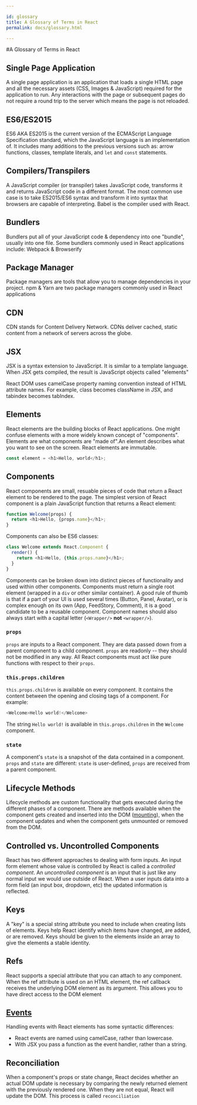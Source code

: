 ```yaml
---

id: glossary
title: A Glossary of Terms in React
permalink: docs/glossary.html

---
```


#A Glossary of Terms in React


## Single Page Application
A single page application is an application that loads a single HTML page and all the necessary assets (CSS, Images & JavaScript) required for the application to run. Any interactions with the page or subsequent pages do not require a round trip to the server which means the page is not reloaded.


## ES6/ES2015
 ES6 AKA ES2015 is the current version of the ECMAScript Language Specification standard, which the JavaScript language is an implementation of. It includes many additions to the previous versions such as: arrow functions, classes, template literals, and `let` and `const` statements. 

## Compilers/Transpilers
A JavaScript compiler (or transpiler) takes JavaScript code, transforms it and returns JavaScript code in a different format. The most common use case is to take ES2015/ES6 syntax and transform it into syntax that browsers are capable of interpreting. Babel is the compiler used with React. 

## Bundlers
Bundlers put all of your JavaScript code & dependency into one "bundle", usually into one file. Some bundlers commonly used in React applications include: Webpack & Browserify 

## Package Manager 
Package managers are tools that allow you to manage dependencies in your project. npm & Yarn are two package managers commonly used in React applications

## CDN
CDN stands for Content Delivery Network. CDNs deliver cached, static content from a network of servers across the globe. 

## JSX
JSX is a syntax extension to JavaScript. It is similar to a template language. When JSX gets compiled, the result is JavaScript objects called "elements"

React DOM uses camelCase property naming convention instead of HTML attribute names.
For example, class becomes className in JSX, and tabindex becomes tabIndex.

## Elements
React elements are the building blocks of React applications. One might confuse elements with a more widely known concept of "components". Elements are what components are "made of".An element describes what you want to see on the screen. React elements are immutable.

```js
const element = <h1>Hello, world</h1>;
```

## Components
React components are small, resuable pieces of code that return a React element to be rendered to the page. The simplest version of React component is a plain JavaScript function that returns a React element:

```js
function Welcome(props) {
  return <h1>Hello, {props.name}</h1>;
}
```

Components can also be ES6 classes:

```js
class Welcome extends React.Component {
  render() {
    return <h1>Hello, {this.props.name}</h1>;
  }
}
```

Components can be broken down into distinct pieces of functionality and used within other components. Components must return a single root element (wrapped in a `div` or other similar container). A good rule of thumb is that if a part of your UI is used several times (Button, Panel, Avatar), or is complex enough on its own (App, FeedStory, Comment), it is a good candidate to be a reusable component. Component names should also always start with a capital letter (`<Wrapper/>` **not** `<wrapper/>`). 


### `props`
`props` are inputs to a React component. They are data passed down from a parent component to a child component. `props` are readonly -- they should not be modified in any way. All React components must act like pure functions with respect to their `props`.

### `this.props.children`
`this.props.children` is available on every component. It contains the content between the opening and closing tags of a component. For example:

```js
<Welcome>Hello world!</Welcome>
```
The string `Hello world!` is available in `this.props.children` in the `Welcome` component.

### `state`
A component's `state` is a snapshot of the data contained in a component. `props` and `state` are different: `state` is user-defined, `props` are received from a parent component.

## Lifecycle Methods
Lifecycle methods are custom functionality that gets executed during the different phases of a component. There are methods available when the component gets created and inserted into the DOM ([mounting](https://facebook.github.io/react/docs/react-component.html#mounting)), when the component updates and when the component gets unmounted or removed from the DOM. 

 ## Controlled vs. Uncontrolled Components
React has two different approaches to dealing with form inputs. An input form element whose value is controlled by React is called a *controlled component*. An *uncontrolled component* is an input that is just like any normal input we would use outside of React. When a user inputs data into a form field (an input box, dropdown, etc) the updated information is reflected. 

## Keys 
 A "key" is a special string attribute you need to include when creating lists of elements. Keys help React identify which items have changed, are added, or are removed. Keys should be given to the elements inside an array to give the elements a stable identity.

## Refs
React supports a special attribute that you can attach to any component. When the ref attribute is used on an HTML element, the ref callback receives the underlying DOM element as its argument. This allows you to have direct access to the DOM element

## [Events](https://facebook.github.io/react/docs/handling-events.html) 
Handling events with React elements has some syntactic differences:

* React events are named using camelCase, rather than lowercase.
* With JSX you pass a function as the event handler, rather than a string.


## Reconciliation
When a component's props or state change, React decides whether an actual DOM update is necessary by comparing the newly returned element with the previously rendered one. When they are not equal, React will update the DOM. This process is called `reconciliation`